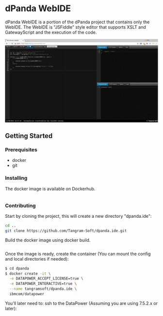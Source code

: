 # dPanda WebIDE
dPanda WebIDE is a portion of the dPanda project that contains only the WebIDE.
The WebIDE is "JSFiddle" style editor that supports XSLT and GatewayScript and the execution of the code.

![alt text](https://raw.githubusercontent.com/Tangram-Soft/dpanda.ide/master/dpandaide.jpeg "dPanda IDE")

## Getting Started

### Prerequisites
- docker
- git

### Installing
The docker image is available on Dockerhub.
```docker pull dorser/dpanda.ide
```

### Contributing
Start by cloning the project, this will create a new directory "dpanda.ide":
```sh
cd ..
git clone https://github.com/Tangram-Soft/dpanda.ide.git
```

Build the docker image using docker build.
```docker build -t tangramsoft/dpanda.ide
```


Once the image is ready, create the container (You can mount the config and local directories if needed):
```sh
$ cd dpanda
$ docker create -it \
  -e DATAPOWER_ACCEPT_LICENSE=true \
  -e DATAPOWER_INTERACTIVE=true \
  --name tangramsoft/dpanda.ide \
  ibmcom/datapower
```

You'll later need to:
ssh to the DataPower  (Assuming you are using 7.5.2.x or later):
